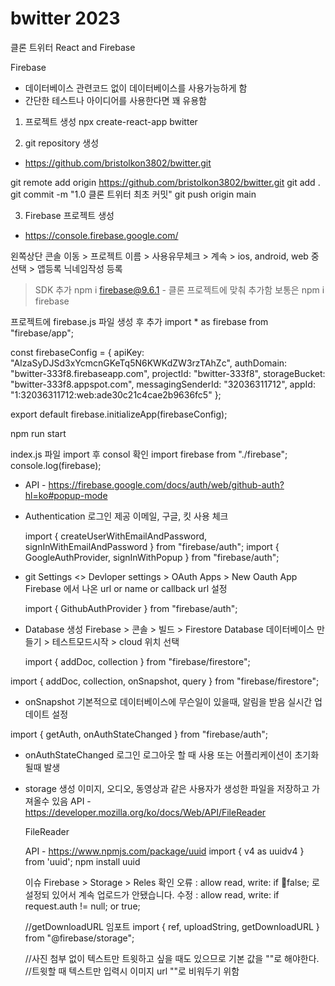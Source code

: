 # bwitter 2023

클론 트위터 React and Firebase

Firebase 
 - 데이터베이스 관련코드 없이 데이터베이스를 사용가능하게 함
 - 간단한 테스트나 아이디어를 사용한다면 꽤 유용함

1. 프로젝트 생성
npx create-react-app bwitter

2. git repository 생성 
 - https://github.com/bristolkon3802/bwitter.git

git remote add origin https://github.com/bristolkon3802/bwitter.git
git add .
git commit -m "1.0 클론 트위터 최초 커밋"
git push origin main

3. Firebase 프로젝트 생성
 - https://console.firebase.google.com/

왼쪽상단 콘솔 이동 > 프로젝트 이름 > 사용유무체크 > 계속 > ios, android, web 중 선택 > 앱등록 닉네임작성 등록
> SDK 추가
npm i firebase@9.6.1 - 클론 프로젝트에 맞춰 추가함 보통은 npm i firebase
>
프로젝트에 firebase.js 파일 생성 후 추가
import * as firebase from "firebase/app";

const firebaseConfig = {
    apiKey: "AIzaSyDJSd3xYcmcnGKeTq5N6KWKdZW3rzTAhZc",
    authDomain: "bwitter-333f8.firebaseapp.com",
    projectId: "bwitter-333f8",
    storageBucket: "bwitter-333f8.appspot.com",
    messagingSenderId: "32036311712",
    appId: "1:32036311712:web:ade30c21c4cae2b9636fc5"
};
  
export default firebase.initializeApp(firebaseConfig);
>
npm run start
>
index.js 파일 import 후 consol 확인
import firebase from "./firebase";
console.log(firebase);

* API - https://firebase.google.com/docs/auth/web/github-auth?hl=ko#popup-mode
* Authentication
    로그인 제공 이메일, 구글, 킷 사용 체크
    
    import { createUserWithEmailAndPassword, signInWithEmailAndPassword } from "firebase/auth";
    import { GoogleAuthProvider, signInWithPopup } from "firebase/auth";

* git Settings
    <> Devloper settings > OAuth Apps > New Oauth App
    Firebase 에서 나온 url or name or callback url 설정
    
    import { GithubAuthProvider } from "firebase/auth";


* Database 생성
    Firebase > 콘솔 > 빌드 > Firestore Database
    데이터베이스 만들기 > 테스트모드시작 > cloud 위치 선택

    import { addDoc, collection } from "firebase/firestore";

import { addDoc, collection, onSnapshot, query } from "firebase/firestore";
* onSnapshot 기본적으로 데이터베이스에 무슨일이 있을때, 알림을 받음
    실시간 업데이트 설정

import { getAuth, onAuthStateChanged } from "firebase/auth";
* onAuthStateChanged 로그인 로그아웃 할 때 사용 또는 어플리케이션이 초기화 될때 발생



* storage 생성 
    이미지, 오디오, 동영상과 같은 사용자가 생성한 파일을 저장하고 가져올수 있음
    API - https://developer.mozilla.org/ko/docs/Web/API/FileReader

    FileReader

    API - https://www.npmjs.com/package/uuid
    import { v4 as uuidv4 } from 'uuid';
    npm install uuid

    이슈 Firebase > Storage > Reles 확인
        오류 : allow read, write: if false;    로 설정되 있어서 계속 업로드가 안됐습니다.
        수정 : allow read, write: if request.auth != null; or true;

    //getDownloadURL 임포트
    import { ref, uploadString, getDownloadURL } from "@firebase/storage";

    //사진 첨부 없이 텍스트만 트윗하고 싶을 때도 있으므로 기본 값을 ""로 해야한다.
    //트윗할 때 텍스트만 입력시 이미지 url ""로 비워두기 위함